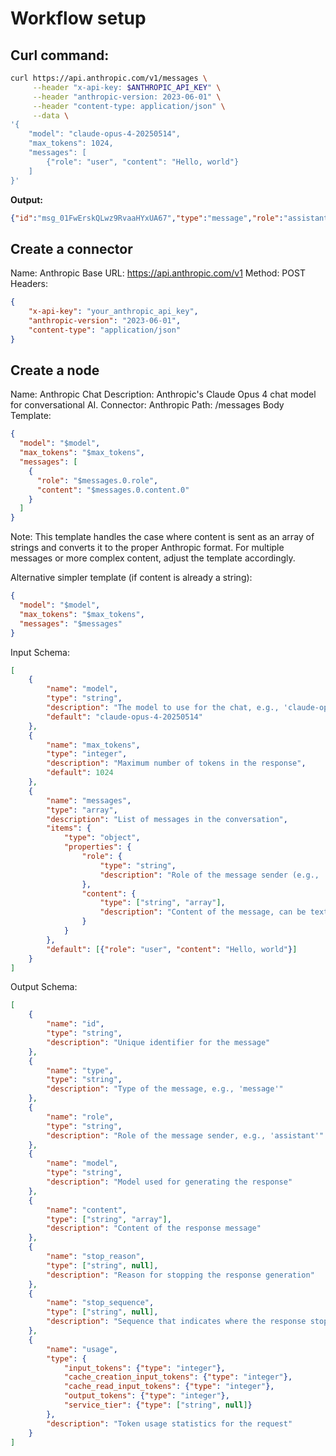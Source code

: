 # Workflow setup

## Curl command:
```bash
curl https://api.anthropic.com/v1/messages \
     --header "x-api-key: $ANTHROPIC_API_KEY" \
     --header "anthropic-version: 2023-06-01" \
     --header "content-type: application/json" \
     --data \
'{
    "model": "claude-opus-4-20250514",
    "max_tokens": 1024,
    "messages": [
        {"role": "user", "content": "Hello, world"}
    ]
}'

```
**Output:**
```json
{"id":"msg_01FwErskQLwz9RvaaHYxUA67","type":"message","role":"assistant","model":"claude-opus-4-20250514","content":[{"type":"text","text":"Hello! Welcome to our conversation. How are you doing today? Is there anything specific you'd like to talk about or any questions I can help you with?"}],"stop_reason":"end_turn","stop_sequence":null,"usage":{"input_tokens":10,"cache_creation_input_tokens":0,"cache_read_input_tokens":0,"output_tokens":35,"service_tier":"standard"}}     
```

## Create a connector

Name: Anthropic
Base URL: https://api.anthropic.com/v1
Method: POST
Headers:
```json
{
    "x-api-key": "your_anthropic_api_key",
    "anthropic-version": "2023-06-01",
    "content-type": "application/json"
}
```

## Create a node
Name: Anthropic Chat
Description: Anthropic's Claude Opus 4 chat model for conversational AI.
Connector: Anthropic
Path: /messages
Body Template:
```json
{
  "model": "$model",
  "max_tokens": "$max_tokens",
  "messages": [
    {
      "role": "$messages.0.role",
      "content": "$messages.0.content.0"
    }
  ]
}
```
Note: This template handles the case where content is sent as an array of strings and converts it to the proper Anthropic format. For multiple messages or more complex content, adjust the template accordingly.

Alternative simpler template (if content is already a string):
```json
{
  "model": "$model",
  "max_tokens": "$max_tokens",
  "messages": "$messages"
}
```
Input Schema:
```json
[
    {
        "name": "model",
        "type": "string",
        "description": "The model to use for the chat, e.g., 'claude-opus-4-20250514'",
        "default": "claude-opus-4-20250514"
    },
    {
        "name": "max_tokens",
        "type": "integer",
        "description": "Maximum number of tokens in the response",
        "default": 1024
    },
    {
        "name": "messages",
        "type": "array",
        "description": "List of messages in the conversation",
        "items": {
            "type": "object",
            "properties": {
                "role": {
                    "type": "string",
                    "description": "Role of the message sender (e.g., 'user', 'assistant')"
                },
                "content": {
                    "type": ["string", "array"],
                    "description": "Content of the message, can be text or an array of text segments"
                }
            }
        },
        "default": [{"role": "user", "content": "Hello, world"}]
    }
]
```

Output Schema:
```json
[
    {
        "name": "id",
        "type": "string",
        "description": "Unique identifier for the message"
    },
    {
        "name": "type",
        "type": "string",
        "description": "Type of the message, e.g., 'message'"
    },
    {
        "name": "role",
        "type": "string",
        "description": "Role of the message sender, e.g., 'assistant'"
    },
    {
        "name": "model",
        "type": "string",
        "description": "Model used for generating the response"
    },
    {
        "name": "content",
        "type": ["string", "array"],
        "description": "Content of the response message"
    },
    {
        "name": "stop_reason",
        "type": ["string", null],
        "description": "Reason for stopping the response generation"
    },
    {
        "name": "stop_sequence",
        "type": ["string", null],
        "description": "Sequence that indicates where the response stopped"
    },
    {
        "name": "usage",
        "type": {
            "input_tokens": {"type": "integer"},
            "cache_creation_input_tokens": {"type": "integer"},
            "cache_read_input_tokens": {"type": "integer"},
            "output_tokens": {"type": "integer"},
            "service_tier": {"type": ["string", null]}
        },
        "description": "Token usage statistics for the request"
    }
]
```
